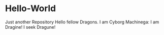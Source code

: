 # Hello-World
Just another Repository
Hello fellow Dragons. I am Cyborg Machinega: I am Dragine! I seek Dragune!
